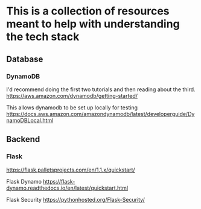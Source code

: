 # This is a collection of resources meant to help with understanding the tech stack

## Database
### DynamoDB
I'd recommend doing the first two tutorials and then reading about the third.
https://aws.amazon.com/dynamodb/getting-started/

This allows dynamodb to be set up locally for testing
https://docs.aws.amazon.com/amazondynamodb/latest/developerguide/DynamoDBLocal.html

## Backend
### Flask
https://flask.palletsprojects.com/en/1.1.x/quickstart/

Flask Dynamo
https://flask-dynamo.readthedocs.io/en/latest/quickstart.html

Flask Security
https://pythonhosted.org/Flask-Security/
